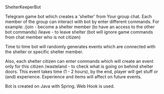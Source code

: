 ShelterKeeperBot

Telegram game bot which creates a 'shelter' from Your group chat. Each member of the group can interact with bot by enter different commands.
For example:
/join - become a shelter member (to have an access to the other bot commands)
/leave - to leave shelter (bot will ignore game commands from chat member who is not citizen)

Time to time bot will randomly generates events which are connected with the shelter or specific shelter member.

Also, each shelter citizen can enter commands which will create an event only for this citizen
/wasteland - to check what is going on behind shelter doors. This event takes time (1 - 2 hours), by the end, player will get stuff or (and) experience.
Experience and items will affect on future events.

Bot is created on Java with Spring. Web Hook is used.
